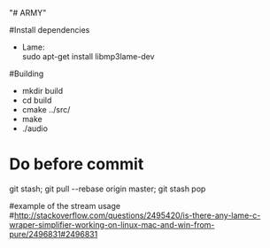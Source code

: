 "# ARMY" 

#Install dependencies
 - Lame:<br />
sudo apt-get install libmp3lame-dev

#Building
 - mkdir build
 - cd build
 - cmake ../src/
 - make
 - ./audio

# Do before commit
git stash; git pull --rebase origin master; git stash pop

#example of the stream usage
#http://stackoverflow.com/questions/2495420/is-there-any-lame-c-wraper-simplifier-working-on-linux-mac-and-win-from-pure/2496831#2496831


